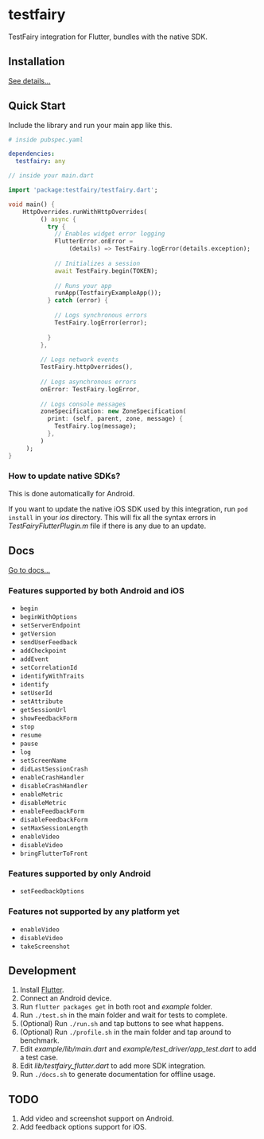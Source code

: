 # testfairy
TestFairy integration for Flutter, bundles with the native SDK. 

## Installation
[See details...](https://pub.dartlang.org/packages/testfairy#-installing-tab-)

## Quick Start
Include the library and run your main app like this.

```yaml
# inside pubspec.yaml

dependencies:
  testfairy: any
```

```dart
// inside your main.dart

import 'package:testfairy/testfairy.dart';

void main() {
    HttpOverrides.runWithHttpOverrides(
         () async {
           try {
             // Enables widget error logging
             FlutterError.onError =
                 (details) => TestFairy.logError(details.exception);
   
             // Initializes a session
             await TestFairy.begin(TOKEN);
   
             // Runs your app
             runApp(TestfairyExampleApp());
           } catch (error) {
   
             // Logs synchronous errors
             TestFairy.logError(error);
   
           }
         },
   
         // Logs network events
         TestFairy.httpOverrides(),
   
         // Logs asynchronous errors
         onError: TestFairy.logError,
   
         // Logs console messages
         zoneSpecification: new ZoneSpecification(
           print: (self, parent, zone, message) {
             TestFairy.log(message);
           },
         )
     );
}
```

### How to update native SDKs?
This is done automatically for Android. 

If you want to update the native iOS SDK used by this integration, run `pod install` in your *ios* directory. This will fix all the syntax errors in *TestFairyFlutterPlugin.m* file if there is any due to an update.

## Docs
[Go to docs...](https://pub.dartlang.org/documentation/testfairy/latest/)

### Features supported by both Android and iOS

* `begin`
* `beginWithOptions`
* `setServerEndpoint`
* `getVersion`
* `sendUserFeedback`
* `addCheckpoint`
* `addEvent`
* `setCorrelationId`
* `identifyWithTraits`
* `identify`
* `setUserId`
* `setAttribute`
* `getSessionUrl`
* `showFeedbackForm`
* `stop`
* `resume`
* `pause`
* `log`
* `setScreenName`
* `didLastSessionCrash`
* `enableCrashHandler`
* `disableCrashHandler`
* `enableMetric`
* `disableMetric`
* `enableFeedbackForm`
* `disableFeedbackForm`
* `setMaxSessionLength`
* `enableVideo`
* `disableVideo`
* `bringFlutterToFront`

### Features supported by only Android

* `setFeedbackOptions`

### Features not supported by any platform yet

* `enableVideo`
* `disableVideo`
* `takeScreenshot`
 
## Development
1. Install [Flutter](https://flutter.io/docs).
2. Connect an Android device.
3. Run `flutter packages get` in both root and *example* folder.
4. Run `./test.sh` in the main folder and wait for tests to complete.
5. (Optional) Run `./run.sh` and tap buttons to see what happens.
6. (Optional) Run `./profile.sh` in the main folder and tap around to benchmark.
7. Edit *example/lib/main.dart* and *example/test_driver/app_test.dart* to add a test case.
8. Edit *lib/testfairy_flutter.dart* to add more SDK integration.
9. Run `./docs.sh` to generate documentation for offline usage.

## TODO
1. Add video and screenshot support on Android.
2. Add feedback options support for iOS.
